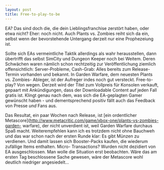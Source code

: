 ```yaml
---
layout: post
title: Free-to-play-to-be
---
```


EA? Das sind doch die, die dein Lieblingsfranchise zerstört haben, oder etwa
nicht? Eher: noch nicht. Auch Plants vs. Zombies reiht sich da ein, selbst
wenn der bevorstehende Untergang derzeit nur eine Prophezeiung ist.

Sollte sich EAs vermeintliche Taktik allerdings als wahr herausstellen, dann
übertrifft das selbst SimCity und   Dungeon Keeper noch bei Weitem. Deren
Schwächen waren nämlich schon rechtzeitig zur Veröffentlichung ziemlich
offensichtlich: Server-Probleme, Cash-Grab: Alles bereits zum Release-Termin
vorhanden und bekannt. In Garden Warfare, dem neuesten Plants vs. Zombies-
Ableger, ist der Aufreger indes noch gut versteckt. Free-to-play? Von wegen.
Derzeit wird der Titel zum Vollpreis für Konsolen verkauft, gepaart mit
Ankündigungen, dass der Downloadable Content auf jeden Fall gratis ist. Klingt
genau nach dem, was sich die EA-geplagten Gamer gewünscht haben - und
dementsprechend positiv fällt auch das Feedback von Presse _und_ Fans aus.

Das Resultat, ein paar Wochen nach Release, ist [ein ordentlicher
Metascore](http://www.metacritic.com/game/xbox-one/plants-vs-zombies-garden-
warfare), der nicht unverdient ist, weil Garden Warfare durchaus Spaß macht.
Weiterempfehlen kann ich es trotzdem nicht ohne Bauchweh und das war schon
nach der ersten Runde klar: Es gibt Münzen zu verdienen. Und damit lassen sich
Booster-Packs kaufen, die wiederum zufällige Items enthalten. Micro-
Transactions? Wurden nicht dezidiert von EA ausgeschlossen. Man wolle die
Situation erst beobachten. Wäre das am ersten Tag beschlossene Sache gewesen,
wäre der Metascore wohl deutlich niedriger angesiedelt...
